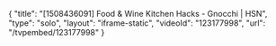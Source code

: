 {
    "title": "[1508436091] Food & Wine Kitchen Hacks - Gnocchi | HSN",
    "type": "solo",
    "layout": "iframe-static",
    "videoId": "123177998",
    "url": "\/tvpembed\/123177998"
}